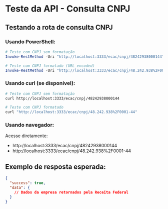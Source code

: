 # Teste da API - Consulta CNPJ

## Testando a rota de consulta CNPJ

### Usando PowerShell:

```powershell
# Teste com CNPJ sem formatação
Invoke-RestMethod -Uri "http://localhost:3333/ecac/cnpj/48242938000144" -Method GET

# Teste com CNPJ formatado (URL encoded)
Invoke-RestMethod -Uri "http://localhost:3333/ecac/cnpj/48.242.938%2F0001-44" -Method GET
```

### Usando curl (se disponível):

```bash
# Teste com CNPJ sem formatação
curl http://localhost:3333/ecac/cnpj/48242938000144

# Teste com CNPJ formatado
curl "http://localhost:3333/ecac/cnpj/48.242.938%2F0001-44"
```

### Usando navegador:

Acesse diretamente:

- http://localhost:3333/ecac/cnpj/48242938000144
- http://localhost:3333/ecac/cnpj/48.242.938%2F0001-44

## Exemplo de resposta esperada:

```json
{
  "success": true,
  "data": {
    // Dados da empresa retornados pela Receita Federal
  }
}
```
